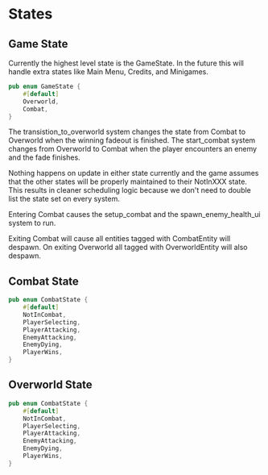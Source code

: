 # States

## Game State

Currently the highest level state is the GameState.  In the future this will handle extra states like Main Menu, Credits, and Minigames.

```rust
pub enum GameState {
    #[default]
    Overworld,
    Combat,
}
```

The transistion_to_overworld system changes the state from Combat to Overworld when the winning fadeout is finished.  The start_combat system changes from Overworld to Combat when the player encounters an enemy and the fade finishes.

Nothing happens on update in either state currently and the game assumes that the other states will be properly maintained to their NotInXXX state.  This results in cleaner scheduling logic because we don't need to double list the state set on every system.

Entering Combat causes the setup_combat and the spawn_enemy_health_ui system to run.

Exiting Combat will cause all entities tagged with CombatEntity will despawn.  On exiting Overworld all tagged with OverworldEntity will also despawn.

## Combat State

```rust
pub enum CombatState {
    #[default]
    NotInCombat,
    PlayerSelecting,
    PlayerAttacking,
    EnemyAttacking,
    EnemyDying,
    PlayerWins,
}
```

## Overworld State

```rust
pub enum CombatState {
    #[default]
    NotInCombat,
    PlayerSelecting,
    PlayerAttacking,
    EnemyAttacking,
    EnemyDying,
    PlayerWins,
}
```